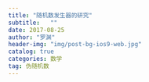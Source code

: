 ```yaml
---
title: "随机数发生器的研究"
subtitle:   ""
date: 2017-08-25
author: "罗渊"
header-img: "img/post-bg-ios9-web.jpg"
catalog: true
categories: 数学 
tag: 伪随机数 
---
```

